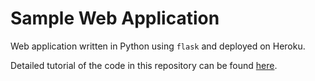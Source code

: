 # Sample Web Application  

Web application written in Python using `flask` and deployed on Heroku. 

Detailed tutorial of the code in this repository can be found [here](https://towardsdatascience.com/create-and-deploy-a-simple-web-application-with-flask-and-heroku-103d867298eb).
